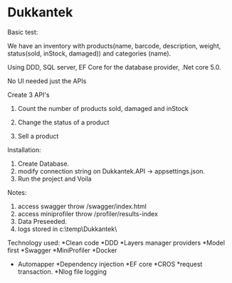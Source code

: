 # Dukkantek
Basic test:

We have an inventory with products(name, barcode, description, weight, status(sold, inStock, damaged)) and categories (name).

 Using DDD, SQL server, EF Core for the database provider, .Net core 5.0.

No UI needed just the APIs

 Create 3 API's

1) Count the number of products sold, damaged and inStock

2) Change the status of a product

3) Sell a product

Installation:
1) Create Database.
2) modify connection string on Dukkantek.API -> appsettings.json.
3) Run the project and Voila


Notes:
1) access swagger throw /swagger/index.html
2) access miniprofiler throw /profiler/results-index
3) Data Preseeded.
4) logs stored in c:\temp\Dukkantek\

Technology used:
*Clean code
*DDD
*Layers manager providers
*Model first
*Swagger
*MiniProfiler
*Docker 
* Automapper
*Dependency injection
*EF core
*CROS
*request transaction.
*Nlog file logging 
 
